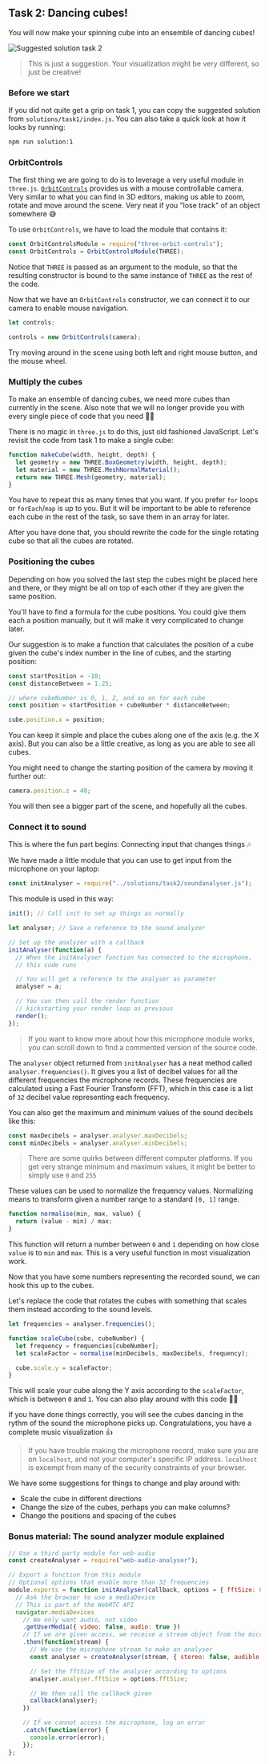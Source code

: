 ## Task 2: Dancing cubes!

You will now make your spinning cube into an ensemble of dancing cubes!

![Suggested solution task 2](./img/oppgave2-fasit.gif)

> This is just a suggestion. Your visualization might be very different, so just be creative!

### Before we start

If you did not quite get a grip on task 1, you can copy the suggested solution from `solutions/task1/index.js`. You can also take a quick look at how it looks by running:

```sh
npm run solution:1
```

### OrbitControls

The first thing we are going to do is to leverage a very useful module in `three.js`. [`OrbitControls`](https://threejs.org/docs/index.html#examples/controls/OrbitControls) provides us with a mouse controllable camera. Very similar to what you can find in 3D editors, making us able to zoom, rotate and move around the scene. Very neat if you "lose track" of an object somewhere 😅

To use `OrbitControls`, we have to load the module that contains it:

```js
const OrbitControlsModule = require("three-orbit-controls");
const OrbitControls = OrbitControlsModule(THREE);
```

Notice that `THREE` is passed as an argument to the module, so that the resulting constructor is bound to the same instance of `THREE` as the rest of the code.

Now that we have an `OrbitControls` constructor, we can connect it to our camera to enable mouse navigation.

```js
let controls;

controls = new OrbitControls(camera);
```

Try moving around in the scene using both left and right mouse button, and the mouse wheel.

### Multiply the cubes

To make an ensemble of dancing cubes, we need more cubes than currently in the scene. Also note that we will no longer provide you with every single piece of code that you need 👩‍🎓

There is no magic in `three.js` to do this, just old fashioned JavaScript. Let's revisit the code from task 1 to make a single cube:

```js
function makeCube(width, height, depth) {
  let geometry = new THREE.BoxGeometry(width, height, depth);
  let material = new THREE.MeshNormalMaterial();
  return new THREE.Mesh(geometry, material);
}
```

You have to repeat this as many times that you want. If you prefer `for` loops or `forEach`/`map` is up to you. But it will be important to be able to reference each cube in the rest of the task, so save them in an array for later.

After you have done that, you should rewrite the code for the single rotating cube so that all the cubes are rotated.

### Positioning the cubes

Depending on how you solved the last step the cubes might be placed here and there, or they might be all on top of each other if they are given the same position.

You'll have to find a formula for the cube positions. You could give them each a position manually, but it will make it very complicated to change later.

Our suggestion is to make a function that calculates the position of a cube given the cube's index number in the line of cubes, and the starting position:

```js
const startPosition = -10;
const distanceBetween = 1.25;

// where cubeNumber is 0, 1, 2, and so on for each cube
const position = startPosition + cubeNumber * distanceBetween;

cube.position.x = position;
```

You can keep it simple and place the cubes along one of the axis (e.g. the X axis). But you can also be a little creative, as long as you are able to see all cubes.

You might need to change the starting position of the camera by moving it further out:

```js
camera.position.z = 40;
```

You will then see a bigger part of the scene, and hopefully all the cubes.

### Connect it to sound

This is where the fun part begins: Connecting input that changes things 🎶

We have made a little module that you can use to get input from the microphone on your laptop:

```js
const initAnalyser = require("../solutions/task2/soundanalyser.js");
```

This module is used in this way:

```js
init(); // Call init to set up things as normally

let analyser; // Save a reference to the sound analyzer

// Set up the analyzer with a callback
initAnalyser(function(a) {
  // When the initAnalyser function has connected to the microphone,
  // this code runs

  // You will get a reference to the analyser as parameter
  analyser = a;

  // You can then call the render function
  // kickstarting your render loop as previous
  render();
});
```

> If you want to know more about how this microphone module works, you can scroll down to find a commented version of the source code.

The `analyser` object returned from `initAnalyser` has a neat method called `analyser.frequencies()`. It gives you a list of decibel values for all the different frequencies the microphone records. These frequencies are calculated using a Fast Fourier Transform (FFT), which in this case is a list of `32` decibel value representing each frequency.

You can also get the maximum and minimum values of the sound decibels like this:

```js
const maxDecibels = analyser.analyser.maxDecibels;
const minDecibels = analyser.analyser.minDecibels;
```

> There are some quirks between different computer platforms. If you get very strange minimum and maximum values, it might be better to simply use `0` and `255`

These values can be used to normalize the frequency values. Normalizing means to transform given a number range to a standard `[0, 1]` range.

```js
function normalise(min, max, value) {
  return (value - min) / max;
}
```

This function will return a number between `0` and `1` depending on how close `value` is to `min` and `max`. This is a very useful function in most visualization work.

Now that you have some numbers representing the recorded sound, we can hook this up to the cubes.

Let's replace the code that rotates the cubes with something that scales them instead according to the sound levels.

```js
let frequencies = analyser.frequencies();

function scaleCube(cube, cubeNumber) {
  let frequency = frequencies[cubeNumber];
  let scaleFactor = normalise(minDecibels, maxDecibels, frequency);

  cube.scale.y = scaleFactor;
}
```

This will scale your cube along the Y axis according to the `scaleFactor`, which is between `0` and `1`. You can also play around with this code 🤹‍♂️

If you have done things correctly, you will see the cubes dancing in the rythm of the sound the microphone picks up. Congratulations, you have a complete music visualization 👍

> If you have trouble making the microphone record, make sure you are on `localhost`, and not your computer's specific IP address. `localhost` is excempt from many of the security constraints of your browser.

We have some suggestions for things to change and play around with:

- Scale the cube in different directions
- Change the size of the cubes, perhaps you can make columns?
- Change the positions and spacing of the cubes

### Bonus material: The sound analyzer module explained

```js
// Use a third party module for web-audio
const createAnalyser = require("web-audio-analyser");

// Export a function from this module
// Optional options that enable more than 32 frequencies
module.exports = function initAnalyser(callback, options = { fftSize: 64 }) {
  // Ask the browser to use a mediaDevice
  // This is part of the WebRTC API
  navigator.mediaDevices
    // We only want audio, not video
    .getUserMedia({ video: false, audio: true })
    // If we are given access, we receive a stream object from the microphone
    .then(function(stream) {
      // We use the microphone stream to make an analyser
      const analyser = createAnalyser(stream, { stereo: false, audible: false });

      // Set the fftSize of the analyser according to options
      analyser.analyser.fftSize = options.fftSize;

      // We then call the callback given
      callback(analyser);
    })

    // If we cannot access the microphone, log an error
    .catch(function(error) {
      console.error(error);
    });
};
```
